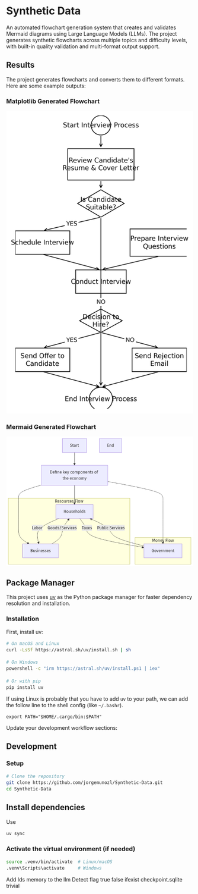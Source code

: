 # Synthetic Data

An automated flowchart generation system that creates and validates Mermaid diagrams using Large Language Models (LLMs). The project generates synthetic flowcharts across multiple topics and difficulty levels, with built-in quality validation and multi-format output support.

## Results

The project generates flowcharts and converts them to different formats. Here are some example outputs:

### Matplotlib Generated Flowchart
![Matplotlib Result](prove.png)

### Mermaid Generated Flowchart  
![Mermaid Result](show.png)

## Package Manager

This project uses [uv](https://github.com/astral-sh/uv) as the Python package manager for faster dependency resolution and installation.

### Installation

First, install uv:
```bash
# On macOS and Linux
curl -LsSf https://astral.sh/uv/install.sh | sh

# On Windows
powershell -c "irm https://astral.sh/uv/install.ps1 | iex"

# Or with pip
pip install uv
```

If using Linux is probably that you have to add ```uv``` to your path, we can add the follow line to the shell config (like ```~/.bashr```).

```
export PATH="$HOME/.cargo/bin:$PATH"
```

Update your development workflow sections:

## Development

### Setup
```bash
# Clone the repository
git clone https://github.com/jorgemunozl/Synthetic-Data.git
cd Synthetic-Data
```

## Install dependencies

Use
```bash
uv sync
```

### Activate the virtual environment (if needed)

```bash
source .venv/bin/activate  # Linux/macOS
.venv\Scripts\activate     # Windows
```

Add Ids
memory to the llm
Detect flag true false ifexist checkpoint.sqlite trivial